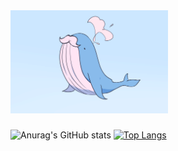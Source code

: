 <img src="kujira-hige.png" width="50%" height="50%">
</img>

### 



![Anurag's GitHub stats](https://github-readme-stats.vercel.app/api?username=yahomi-jp&show_icons=true&theme=dracula)
[![Top Langs](https://github-readme-stats.vercel.app/api/top-langs/?username=yahomi-jp&layout=compact&theme=dracula)](https://github.com/anuraghazra/github-readme-stats)




